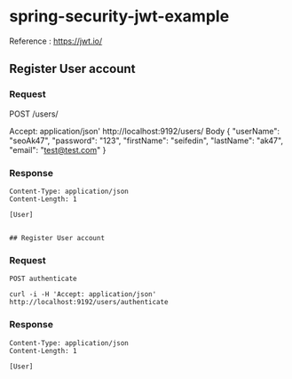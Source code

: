 # spring-security-jwt-example

Reference : https://jwt.io/

## Register User account

### Request

POST /users/
   
   Accept: application/json' http://localhost:9192/users/
   Body { "userName": "seoAk47", "password": "123", "firstName": "seifedin",  "lastName": "ak47", "email": "test@test.com" }
   
### Response

    Content-Type: application/json
    Content-Length: 1

    [User]
    
    
    ## Register User account

### Request

`POST authenticate`

    curl -i -H 'Accept: application/json' http://localhost:9192/users/authenticate

### Response

    Content-Type: application/json
    Content-Length: 1

    [User]
